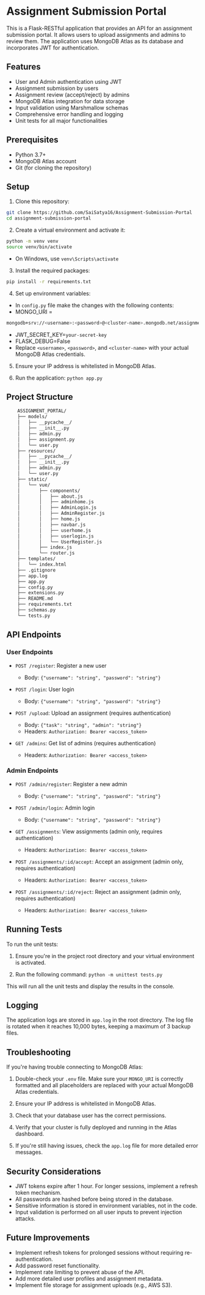 # Assignment Submission Portal

This is a Flask-RESTful application that provides an API for an assignment submission portal. It allows users to upload assignments and admins to review them. The application uses MongoDB Atlas as its database and incorporates JWT for authentication.

## Features

- User and Admin authentication using JWT
- Assignment submission by users
- Assignment review (accept/reject) by admins
- MongoDB Atlas integration for data storage
- Input validation using Marshmallow schemas
- Comprehensive error handling and logging
- Unit tests for all major functionalities

## Prerequisites

- Python 3.7+
- MongoDB Atlas account
- Git (for cloning the repository)

## Setup

1. Clone this repository:

```bash 
git clone https://github.com/SaiSatya16/Assignment-Submission-Portal
cd assignment-submission-portal 
```

2. Create a virtual environment and activate it:
```bash 
python -m venv venv
source venv/bin/activate
```
- On Windows, use `venv\Scripts\activate`

3. Install the required packages:
```bash 
pip install -r requirements.txt
```


4. Set up environment variables:
- In `config.py` file make the changes with the following contents:
- MONGO_URI = 
```bash 
mongodb+srv://<username>:<password>@<cluster-name>.mongodb.net/assignment_portal
```
- JWT_SECRET_KEY=`your-secret-key`
- FLASK_DEBUG=False
- Replace `<username>`, `<password>`, and `<cluster-name>` with your actual MongoDB Atlas credentials.

5. Ensure your IP address is whitelisted in MongoDB Atlas.

6. Run the application:
`python app.py`

## Project Structure
```bash
    ASSIGNMENT_PORTAL/
    ├── models/
    │   ├── __pycache__/
    │   ├── __init__.py
    │   ├── admin.py
    │   ├── assignment.py
    │   └── user.py
    ├── resources/
    │   ├── __pycache__/
    │   ├── __init__.py
    │   ├── admin.py
    │   └── user.py
    ├── static/
    │   └── vue/
    │       ├── components/
    │       │   ├── about.js
    │       │   ├── adminhome.js
    │       │   ├── AdminLogin.js
    │       │   ├── AdminRegister.js
    │       │   ├── home.js
    │       │   ├── navbar.js
    │       │   ├── userhome.js
    │       │   ├── userlogin.js
    │       │   └── UserRegister.js
    │       ├── index.js
    │       └── router.js
    ├── templates/
    │   └── index.html
    ├── .gitignore
    ├── app.log
    ├── app.py
    ├── config.py
    ├── extensions.py
    ├── README.md
    ├── requirements.txt
    ├── schemas.py
    └── tests.py
```

## API Endpoints

### User Endpoints

- `POST /register`: Register a new user
  - Body: `{"username": "string", "password": "string"}`

- `POST /login`: User login
  - Body: `{"username": "string", "password": "string"}`

- `POST /upload`: Upload an assignment (requires authentication)
  - Body: `{"task": "string", "admin": "string"}`
  - Headers: `Authorization: Bearer <access_token>`

- `GET /admins`: Get list of admins (requires authentication)
  - Headers: `Authorization: Bearer <access_token>`

### Admin Endpoints

- `POST /admin/register`: Register a new admin
  - Body: `{"username": "string", "password": "string"}`

- `POST /admin/login`: Admin login
  - Body: `{"username": "string", "password": "string"}`

- `GET /assignments`: View assignments (admin only, requires authentication)
  - Headers: `Authorization: Bearer <access_token>`

- `POST /assignments/:id/accept`: Accept an assignment (admin only, requires authentication)
  - Headers: `Authorization: Bearer <access_token>`

- `POST /assignments/:id/reject`: Reject an assignment (admin only, requires authentication)
  - Headers: `Authorization: Bearer <access_token>`

## Running Tests

To run the unit tests:

1. Ensure you're in the project root directory and your virtual environment is activated.

2. Run the following command:
`python -m unittest tests.py`

This will run all the unit tests and display the results in the console.

## Logging

The application logs are stored in `app.log` in the root directory. The log file is rotated when it reaches 10,000 bytes, keeping a maximum of 3 backup files.

## Troubleshooting

If you're having trouble connecting to MongoDB Atlas:

1. Double-check your `.env` file. Make sure your `MONGO_URI` is correctly formatted and all placeholders are replaced with your actual MongoDB Atlas credentials.

2. Ensure your IP address is whitelisted in MongoDB Atlas.

3. Check that your database user has the correct permissions.

4. Verify that your cluster is fully deployed and running in the Atlas dashboard.

5. If you're still having issues, check the `app.log` file for more detailed error messages.

## Security Considerations

- JWT tokens expire after 1 hour. For longer sessions, implement a refresh token mechanism.
- All passwords are hashed before being stored in the database.
- Sensitive information is stored in environment variables, not in the code.
- Input validation is performed on all user inputs to prevent injection attacks.

## Future Improvements

- Implement refresh tokens for prolonged sessions without requiring re-authentication.
- Add password reset functionality.
- Implement rate limiting to prevent abuse of the API.
- Add more detailed user profiles and assignment metadata.
- Implement file storage for assignment uploads (e.g., AWS S3).